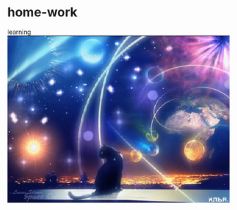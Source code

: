 # home-work
learning
<img src="https://github.com/AlexOdegov/home-work/blob/main/u_349cbb42bcfaf18aa75fde1e6e2f8431_800.gif" alt="The unlimited">
